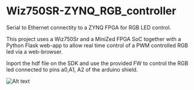 # Wiz750SR-ZYNQ_RGB_controller
Serial to Ethernet connectity to a ZYNQ FPGA for RGB LED control.

This project uses a Wiz750Sr and a MiniZed FPGA SoC together with a Python Flask 
web-app to allow real time control of a PWM controlled RGB led via a web-browser.

Inport the hdf file on the SDK and use the provided FW to control 
the RGB led connected to pins a0,A1, A2 of the arduino shield.

![Alt text](Wiz750SR-ZYNQ_RGB_controller/a3.jpg?raw=true "Title")
